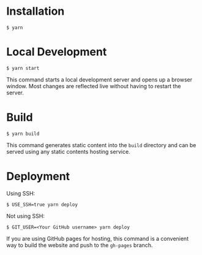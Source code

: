 # Installation

```
$ yarn
```

# Local Development

```
$ yarn start
```

This command starts a local development server and opens up a browser window. Most changes are reflected live without having to restart the server.

# Build

```
$ yarn build
```

This command generates static content into the `build` directory and can be served using any static contents hosting service.

# Deployment

Using SSH:

```
$ USE_SSH=true yarn deploy
```

Not using SSH:

```
$ GIT_USER=<Your GitHub username> yarn deploy
```

If you are using GitHub pages for hosting, this command is a convenient way to build the website and push to the `gh-pages` branch.
